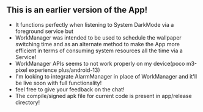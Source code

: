 ## This is an earlier version of the App!
- It functions perfectly when listening to System DarkMode via a foreground service but
- WorkManager was intended to be used to schedule the wallpaper switching time and as an alternate method to make the App more efficient in terms of 
consuming system resources all the time via a Service!
- WorkManager APIs seems to not work properly on my device(poco m3-pixel experience plus/android-13)
- I'm looking to integrate AlarmManager in place of WorkManager and it'll be live soon with full functionality!
- feel free to give your feedback on the chat!
- The compile/signed apk file for current code is present in app/release directory!
